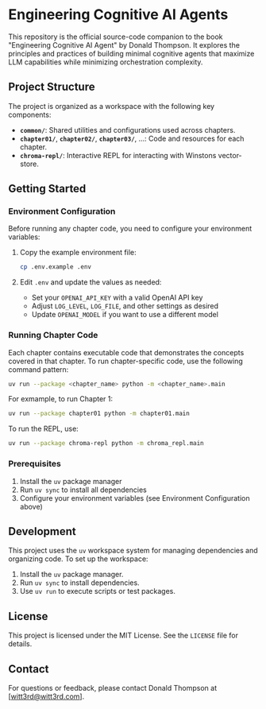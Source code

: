# Engineering Cognitive AI Agents

This repository is the official source-code companion to the book "Engineering Cognitive AI Agent" by Donald Thompson. It explores the principles and practices of building minimal cognitive agents that maximize LLM capabilities while minimizing orchestration complexity.

## Project Structure

The project is organized as a workspace with the following key components:

- **`common/`**: Shared utilities and configurations used across chapters.
- **`chapter01/`**, **`chapter02/`**, **`chapter03/`**, ...: Code and resources for each chapter.
- **`chroma-repl/`**: Interactive REPL for interacting with Winstons vector-store.

## Getting Started

### Environment Configuration

Before running any chapter code, you need to configure your environment variables:

1. Copy the example environment file:

   ```bash
   cp .env.example .env
   ```

2. Edit `.env` and update the values as needed:
   - Set your `OPENAI_API_KEY` with a valid OpenAI API key
   - Adjust `LOG_LEVEL`, `LOG_FILE`, and other settings as desired
   - Update `OPENAI_MODEL` if you want to use a different model

### Running Chapter Code

Each chapter contains executable code that demonstrates the concepts covered in that chapter. To run chapter-specific code, use the following command pattern:

```bash
uv run --package <chapter_name> python -m <chapter_name>.main
```

For exmample, to run Chapter 1:

```bash
uv run --package chapter01 python -m chapter01.main
```

To run the REPL, use:

```bash
uv run --package chroma-repl python -m chroma_repl.main
```

### Prerequisites

1. Install the `uv` package manager
2. Run `uv sync` to install all dependencies
3. Configure your environment variables (see Environment Configuration above)

## Development

This project uses the `uv` workspace system for managing dependencies and organizing code. To set up the workspace:

1. Install the `uv` package manager.
2. Run `uv sync` to install dependencies.
3. Use `uv run` to execute scripts or test packages.

## License

This project is licensed under the MIT License. See the `LICENSE` file for details.

## Contact

For questions or feedback, please contact Donald Thompson at [witt3rd@witt3rd.com].
